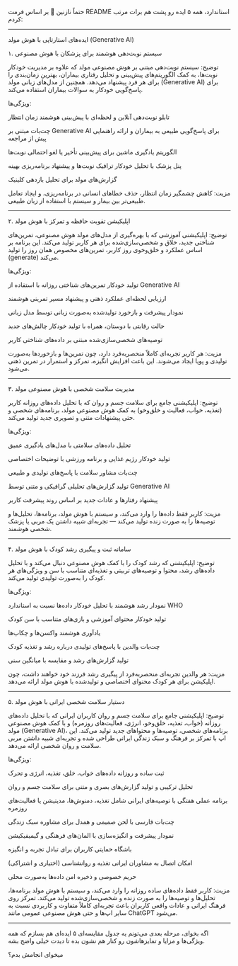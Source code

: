 حتماً نازنین 🌸
بر اساس فرمت README استاندارد، همه ۵ ایده رو پشت هم برات مرتب کردم:


---

ایده‌های استارتاپی با هوش مولد (Generative AI)

۱. سیستم نوبت‌دهی هوشمند برای پزشکان با هوش مصنوعی

توضیح:
سیستم نوبت‌دهی مبتنی بر هوش مصنوعی مولد که علاوه بر مدیریت خودکار نوبت‌ها، به کمک الگوریتم‌های پیش‌بینی و تحلیل رفتاری بیماران، بهترین زمان‌بندی را برای هر فرد پیشنهاد می‌دهد. همچنین از مدل‌های زبانی مولد (Generative AI) برای پاسخ‌گویی خودکار به سوالات بیماران استفاده می‌کند.

ویژگی‌ها:

تابلو نوبت‌دهی آنلاین و لحظه‌ای با پیش‌بینی هوشمند زمان انتظار

چت‌بات مبتنی بر Generative AI برای پاسخ‌گویی طبیعی به بیماران و ارائه راهنمایی پیش از مراجعه

الگوریتم یادگیری ماشین برای پیش‌بینی تأخیر یا لغو احتمالی نوبت‌ها

پنل پزشک با تحلیل خودکار ترافیک نوبت‌ها و پیشنهاد برنامه‌ریزی بهینه

گزارش‌های مولد برای تحلیل بازدهی کلینیک


مزیت:
کاهش چشمگیر زمان انتظار، حذف خطاهای انسانی در برنامه‌ریزی، و ایجاد تعامل طبیعی‌تر بین بیمار و سیستم با استفاده از زبان طبیعی.


---

۲. اپلیکیشن تقویت حافظه و تمرکز با هوش مولد

توضیح:
اپلیکیشنی آموزشی که با بهره‌گیری از مدل‌های مولد هوش مصنوعی، تمرین‌های شناختی جدید، خلاق و شخصی‌سازی‌شده برای هر کاربر تولید می‌کند. این برنامه بر اساس عملکرد و خلق‌و‌خوی روز کاربر، تمرین‌های مخصوص همان روز را تولید (generate) می‌کند.

ویژگی‌ها:

تولید خودکار تمرین‌های شناختی روزانه با استفاده از Generative AI

ارزیابی لحظه‌ای عملکرد ذهنی و پیشنهاد مسیر تمرینی هوشمند

نمودار پیشرفت و بازخورد تولیدشده به‌صورت زبانی توسط مدل زبانی

حالت رقابتی با دوستان، همراه با تولید خودکار چالش‌های جدید

توصیه‌های شخصی‌سازی‌شده مبتنی بر داده‌های شناختی کاربر


مزیت:
هر کاربر تجربه‌ای کاملاً منحصر‌به‌فرد دارد، چون تمرین‌ها و بازخوردها به‌صورت تولیدی و پویا ایجاد می‌شوند. این باعث افزایش انگیزه، تمرکز و استمرار در تمرین ذهنی می‌شود.


---

۳. مدیریت سلامت شخصی با هوش مصنوعی مولد

توضیح:
اپلیکیشنی جامع برای سلامت جسم و روان که با تحلیل داده‌های روزانه کاربر (تغذیه، خواب، فعالیت و خلق‌و‌خو) به کمک هوش مصنوعی مولد، برنامه‌های شخصی و حتی پیشنهادات متنی و تصویری جدید تولید می‌کند.

ویژگی‌ها:

تحلیل داده‌های سلامتی با مدل‌های یادگیری عمیق

تولید خودکار رژیم غذایی و برنامه ورزشی با توضیحات اختصاصی

چت‌بات مشاور سلامت با پاسخ‌های تولیدی و طبیعی

تولید گزارش‌های تحلیلی گرافیکی و متنی توسط Generative AI

پیشنهاد رفتارها و عادات جدید بر اساس روند پیشرفت کاربر


مزیت:
کاربر فقط داده‌ها را وارد می‌کند، و سیستم با هوش مولد، برنامه‌ها، تحلیل‌ها و توصیه‌ها را به صورت زنده تولید می‌کند — تجربه‌ای شبیه داشتن یک مربی یا پزشک شخصی هوشمند.


---

۴. سامانه ثبت و پیگیری رشد کودک با هوش مولد

توضیح:
اپلیکیشنی که رشد کودک را با کمک هوش مصنوعی دنبال می‌کند و با تحلیل داده‌های رشد، محتوا و توصیه‌های تربیتی و تغذیه‌ای متناسب با سن و ویژگی‌های هر کودک را به‌صورت تولیدی تولید می‌کند.

ویژگی‌ها:

نمودار رشد هوشمند با تحلیل خودکار داده‌ها نسبت به استاندارد WHO

تولید خودکار محتوای آموزشی و بازی‌های متناسب با سن کودک

یادآوری هوشمند واکسن‌ها و چکاپ‌ها

چت‌بات والدین با پاسخ‌های تولیدی درباره رشد و تغذیه کودک

تولید گزارش‌های رشد و مقایسه با میانگین سنی


مزیت:
هر والدین تجربه‌ای منحصر‌به‌فرد از پیگیری رشد فرزند خود خواهند داشت، چون اپلیکیشن برای هر کودک محتوای اختصاصی و تولیدشده با هوش مولد ارائه می‌دهد.


---

۵. دستیار سلامت شخصی ایرانی با هوش مولد

توضیح:
اپلیکیشنی جامع برای سلامت جسم و روان کاربران ایرانی که با تحلیل داده‌های روزانه (خواب، تغذیه، خلق‌و‌خو، انرژی، فعالیت‌های روزمره) و با کمک هوش مصنوعی مولد (Generative AI)، برنامه‌های شخصی، توصیه‌ها و محتواهای جدید تولید می‌کند. این اپ با تمرکز بر فرهنگ و سبک زندگی ایرانی طراحی شده و تجربه‌ای شبیه داشتن مربی سلامت و روان شخصی ارائه می‌دهد.

ویژگی‌ها:

ثبت ساده و روزانه داده‌های خواب، خلق، تغذیه، انرژی و تحرک

تحلیل ترکیبی و تولید گزارش‌های بصری و متنی برای سلامت جسم و روان

برنامه عملی هفتگی با توصیه‌های ایرانی شامل تغذیه، دمنوش‌ها، مدیتیشن یا فعالیت‌های روزمره

چت‌بات فارسی با لحن صمیمی و همدل برای مشاوره سبک زندگی

نمودار پیشرفت و انگیزه‌سازی با المان‌های فرهنگی و گیمیفیکیشن

باشگاه حمایتی کاربران برای تبادل تجربه و انگیزه

امکان اتصال به مشاوران ایرانی تغذیه و روانشناسی (اختیاری و اشتراکی)

حریم خصوصی و ذخیره امن داده‌ها به‌صورت محلی


مزیت:
کاربر فقط داده‌های ساده روزانه را وارد می‌کند، و سیستم با هوش مولد برنامه‌ها، تحلیل‌ها و توصیه‌ها را به صورت زنده و شخصی‌سازی‌شده تولید می‌کند. تمرکز روی فرهنگ ایرانی و عادات واقعی کاربران باعث تجربه‌ای کاملاً متفاوت و کاربردی نسبت به سایر اپ‌ها و حتی هوش مصنوعی عمومی مانند ChatGPT می‌شود.


---

اگه بخوای، مرحله بعدی می‌تونم یه جدول مقایسه‌ای ۵ ایده‌ای هم بسازم که همه ویژگی‌ها و مزایا و تمایزهاشون رو کنار هم نشون بده تا دیدت خیلی واضح بشه.

میخوای انجامش بدم؟
